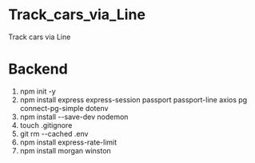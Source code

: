 # Track_cars_via_Line
Track cars via Line


# Backend
1. npm init -y
2. npm install express express-session passport passport-line axios pg connect-pg-simple dotenv
3. npm install --save-dev nodemon
4. touch .gitignore
5. git rm --cached .env
6. npm install express-rate-limit
7. npm install morgan winston